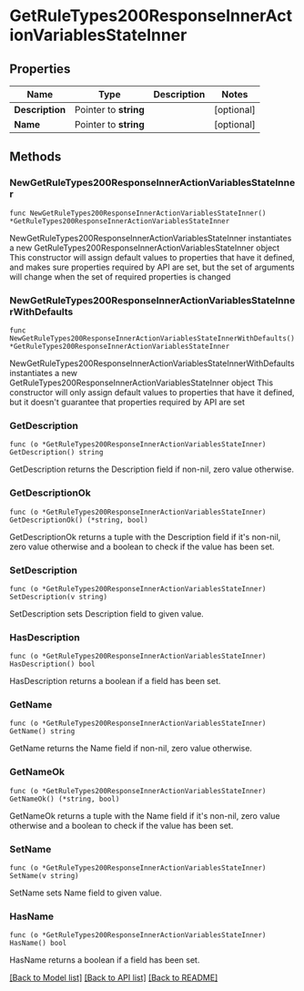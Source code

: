 # GetRuleTypes200ResponseInnerActionVariablesStateInner

## Properties

Name | Type | Description | Notes
------------ | ------------- | ------------- | -------------
**Description** | Pointer to **string** |  | [optional] 
**Name** | Pointer to **string** |  | [optional] 

## Methods

### NewGetRuleTypes200ResponseInnerActionVariablesStateInner

`func NewGetRuleTypes200ResponseInnerActionVariablesStateInner() *GetRuleTypes200ResponseInnerActionVariablesStateInner`

NewGetRuleTypes200ResponseInnerActionVariablesStateInner instantiates a new GetRuleTypes200ResponseInnerActionVariablesStateInner object
This constructor will assign default values to properties that have it defined,
and makes sure properties required by API are set, but the set of arguments
will change when the set of required properties is changed

### NewGetRuleTypes200ResponseInnerActionVariablesStateInnerWithDefaults

`func NewGetRuleTypes200ResponseInnerActionVariablesStateInnerWithDefaults() *GetRuleTypes200ResponseInnerActionVariablesStateInner`

NewGetRuleTypes200ResponseInnerActionVariablesStateInnerWithDefaults instantiates a new GetRuleTypes200ResponseInnerActionVariablesStateInner object
This constructor will only assign default values to properties that have it defined,
but it doesn't guarantee that properties required by API are set

### GetDescription

`func (o *GetRuleTypes200ResponseInnerActionVariablesStateInner) GetDescription() string`

GetDescription returns the Description field if non-nil, zero value otherwise.

### GetDescriptionOk

`func (o *GetRuleTypes200ResponseInnerActionVariablesStateInner) GetDescriptionOk() (*string, bool)`

GetDescriptionOk returns a tuple with the Description field if it's non-nil, zero value otherwise
and a boolean to check if the value has been set.

### SetDescription

`func (o *GetRuleTypes200ResponseInnerActionVariablesStateInner) SetDescription(v string)`

SetDescription sets Description field to given value.

### HasDescription

`func (o *GetRuleTypes200ResponseInnerActionVariablesStateInner) HasDescription() bool`

HasDescription returns a boolean if a field has been set.

### GetName

`func (o *GetRuleTypes200ResponseInnerActionVariablesStateInner) GetName() string`

GetName returns the Name field if non-nil, zero value otherwise.

### GetNameOk

`func (o *GetRuleTypes200ResponseInnerActionVariablesStateInner) GetNameOk() (*string, bool)`

GetNameOk returns a tuple with the Name field if it's non-nil, zero value otherwise
and a boolean to check if the value has been set.

### SetName

`func (o *GetRuleTypes200ResponseInnerActionVariablesStateInner) SetName(v string)`

SetName sets Name field to given value.

### HasName

`func (o *GetRuleTypes200ResponseInnerActionVariablesStateInner) HasName() bool`

HasName returns a boolean if a field has been set.


[[Back to Model list]](../README.md#documentation-for-models) [[Back to API list]](../README.md#documentation-for-api-endpoints) [[Back to README]](../README.md)


